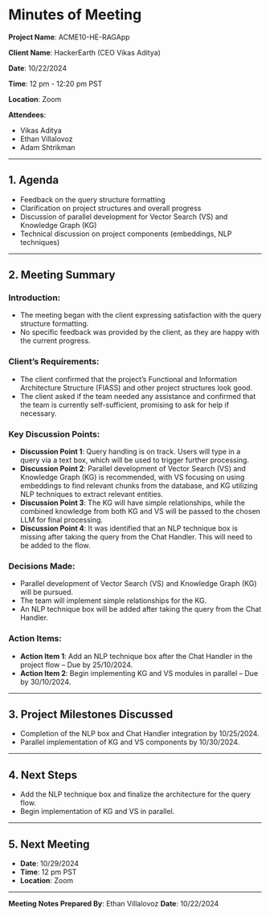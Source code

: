 # **Minutes of Meeting**

**Project Name**: ACME10-HE-RAGApp 

**Client Name**: HackerEarth (CEO Vikas Aditya) 

**Date**: 10/22/2024 

**Time**: 12 pm - 12:20 pm PST

**Location**: Zoom

**Attendees**:
- Vikas Aditya  
- Ethan Villalovoz
- Adam Shtrikman

---

## **1. Agenda**
- Feedback on the query structure formatting
- Clarification on project structures and overall progress
- Discussion of parallel development for Vector Search (VS) and Knowledge Graph (KG)
- Technical discussion on project components (embeddings, NLP techniques)

---

## **2. Meeting Summary**

### Introduction:
- The meeting began with the client expressing satisfaction with the query structure formatting.  
- No specific feedback was provided by the client, as they are happy with the current progress.

### Client’s Requirements:
- The client confirmed that the project’s Functional and Information Architecture Structure (FIASS) and other project structures look good.  
- The client asked if the team needed any assistance and confirmed that the team is currently self-sufficient, promising to ask for help if necessary.

### Key Discussion Points:
- **Discussion Point 1**: Query handling is on track. Users will type in a query via a text box, which will be used to trigger further processing.  
- **Discussion Point 2**: Parallel development of Vector Search (VS) and Knowledge Graph (KG) is recommended, with VS focusing on using embeddings to find relevant chunks from the database, and KG utilizing NLP techniques to extract relevant entities.  
- **Discussion Point 3**: The KG will have simple relationships, while the combined knowledge from both KG and VS will be passed to the chosen LLM for final processing.  
- **Discussion Point 4**: It was identified that an NLP technique box is missing after taking the query from the Chat Handler. This will need to be added to the flow.

### Decisions Made:
- Parallel development of Vector Search (VS) and Knowledge Graph (KG) will be pursued.  
- The team will implement simple relationships for the KG.  
- An NLP technique box will be added after taking the query from the Chat Handler.

### Action Items:
- **Action Item 1**: Add an NLP technique box after the Chat Handler in the project flow – Due by 25/10/2024.  
- **Action Item 2**: Begin implementing KG and VS modules in parallel – Due by 30/10/2024.  

---

## **3. Project Milestones Discussed**
- Completion of the NLP box and Chat Handler integration by 10/25/2024.  
- Parallel implementation of KG and VS components by 10/30/2024.  

---

## **4. Next Steps**
- Add the NLP technique box and finalize the architecture for the query flow.  
- Begin implementation of KG and VS in parallel.

---

## **5. Next Meeting**
- **Date**: 10/29/2024  
- **Time**: 12 pm PST 
- **Location**: Zoom 

---

**Meeting Notes Prepared By**: Ethan Villalovoz
**Date**: 10/22/2024
